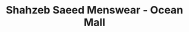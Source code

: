 ---
title: "Shahzeb Saeed Menswear - Ocean Mall"
url: /karachi/shahzeb-saeed-menswear-ocean-mall/
shop: clothes
---